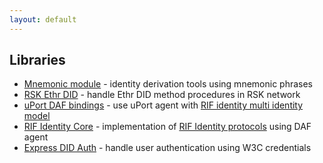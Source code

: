 ```yaml
---
layout: default
---
```


## Libraries

- [Mnemonic module](./mnemonics) - identity derivation tools using mnemonic phrases
- [RSK Ethr DID](./ethr-did) - handle Ethr DID method procedures in RSK network
- [uPort DAF bindings](./daf) - use uPort agent with [RIF identity multi identity model](/ssi/specs/#multi-identity-model)
- [RIF Identity Core](./core) - implementation of [RIF Identity protocols](/ssi/specs/#protocols) using DAF agent
- [Express DID Auth](./express-did-auth) - handle user authentication using W3C credentials
